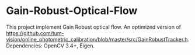 # Gain-Robust-Optical-Flow
This project implement Gain Robust optical flow. An optimized version of https://github.com/tum-vision/online_photometric_calibration/blob/master/src/GainRobustTracker.h.
Dependencies: OpenCV 3.4+, Eigen.

